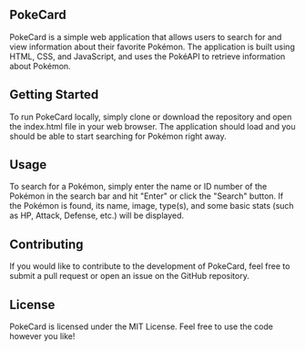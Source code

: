 ## PokeCard
PokeCard is a simple web application that allows users to search for and view information about their favorite Pokémon. The application is built using HTML, CSS, and JavaScript, and uses the PokéAPI to retrieve information about Pokémon.

## Getting Started
To run PokeCard locally, simply clone or download the repository and open the index.html file in your web browser. The application should load and you should be able to start searching for Pokémon right away.

## Usage
To search for a Pokémon, simply enter the name or ID number of the Pokémon in the search bar and hit "Enter" or click the "Search" button. If the Pokémon is found, its name, image, type(s), and some basic stats (such as HP, Attack, Defense, etc.) will be displayed.

## Contributing
If you would like to contribute to the development of PokeCard, feel free to submit a pull request or open an issue on the GitHub repository.

## License
PokeCard is licensed under the MIT License. Feel free to use the code however you like!
